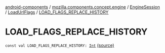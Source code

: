 [android-components](../../../index.md) / [mozilla.components.concept.engine](../../index.md) / [EngineSession](../index.md) / [LoadUrlFlags](index.md) / [LOAD_FLAGS_REPLACE_HISTORY](./-l-o-a-d_-f-l-a-g-s_-r-e-p-l-a-c-e_-h-i-s-t-o-r-y.md)

# LOAD_FLAGS_REPLACE_HISTORY

`const val LOAD_FLAGS_REPLACE_HISTORY: `[`Int`](https://kotlinlang.org/api/latest/jvm/stdlib/kotlin/-int/index.html) [(source)](https://github.com/mozilla-mobile/android-components/blob/master/components/concept/engine/src/main/java/mozilla/components/concept/engine/EngineSession.kt#L422)